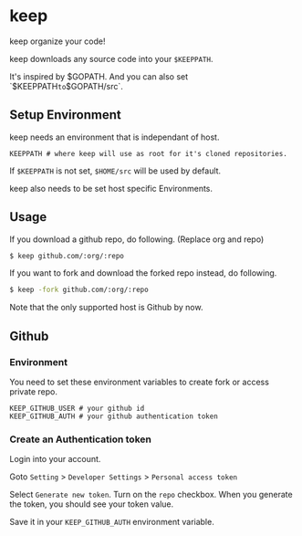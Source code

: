 # keep

keep organize your code!

keep downloads any source code into your `$KEEPPATH`.

It's inspired by $GOPATH. And you can also set `$KEEPPATH` to `$GOPATH/src`.

## Setup Environment

keep needs an environment that is independant of host.

```
KEEPPATH # where keep will use as root for it's cloned repositories.
```

If `$KEEPPATH` is not set, `$HOME/src` will be used by default.

keep also needs to be set host specific Environments.

## Usage

If you download a github repo, do following.
(Replace org and repo)

```bash
$ keep github.com/:org/:repo
```

If you want to fork and download the forked repo instead, do following.

```bash
$ keep -fork github.com/:org/:repo
```

Note that the only supported host is Github by now.

## Github

### Environment

You need to set these environment variables to create fork or access private repo.

```
KEEP_GITHUB_USER # your github id
KEEP_GITHUB_AUTH # your github authentication token
```

### Create an Authentication token

Login into your account.

Goto `Setting` > `Developer Settings` > `Personal access token`

Select `Generate new token`. Turn on the `repo` checkbox.
When you generate the token, you should see your token value.

Save it in your `KEEP_GITHUB_AUTH` environment variable.


